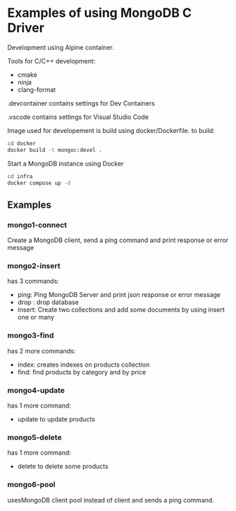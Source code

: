# Examples of using MongoDB C Driver
Development using Alpine container.

Tools for C/C++ development:
- cmake
- ninja
- clang-format

.devcontainer contains settings for Dev Containers

.vscode contains settings for Visual Studio Code

Image used for developement is build using docker/Dockerfile. to build:
```sh
cd docker
docker build -t mongoc:devel .
```
Start a MongoDB instance using Docker
```sh
cd infra
docker compose up -d
```
## Examples
### mongo1-connect
Create a MongoDB client, send a ping command and print response or error message
### mongo2-insert
has 3 commands:
- ping: Ping MongoDB Server and print json response or error message
- drop : drop database
- insert: Create two collections and add some documents by using insert one or many
### mongo3-find
has 2 more commands:
- index: creates indexes on products collection
- find: find products by category and by price
### mongo4-update
has 1 more command:
- update to update products
### mongo5-delete
has 1 more command:
- delete to delete some products
### mongo6-pool
usesMongoDB client pool instead of client and sends a ping command.
